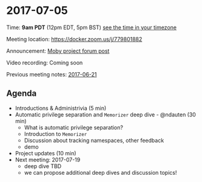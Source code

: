 # 2017-07-05
Time: **9am PDT** (12pm EDT, 5pm BST) [see the time in your timezone](https://www.timeanddate.com/worldclock/fixedtime.html?msg=Linuxkit+Security+SIG&iso=20170705T09&p1=224)

Meeting location: https://docker.zoom.us/j/779801882

Announcement: [Moby project forum post](https://forums.mobyproject.org/t/2017-07-05-linuxkit-security-sig-meeting/96)

Video recording: Coming soon

Previous meeting notes: [2017-06-21](2017-06-21.md)

## Agenda
- Introductions & Administrivia (5 min)
- Automatic privilege separation and `Memorizer` deep dive - @ndauten (30 min)
  - What is automatic privilege separation?
  - Introduction to `Memorizer`
  - Discussion about tracking namespaces, other feedback
  - demo
- Project updates (10 min)
- Next meeting: 2017-07-19
  - deep dive TBD
  - we can propose additional deep dives and discussion topics!
